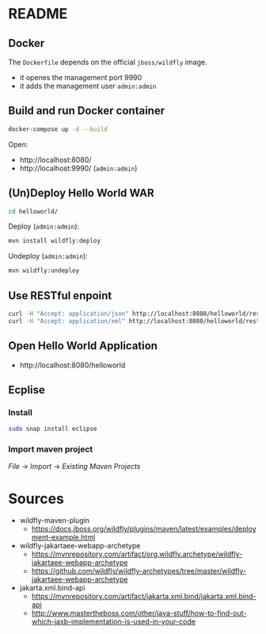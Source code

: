 # README

## Docker

The `Dockerfile` depends on the official `jboss/wildfly` image.

* it openes the management port 9990
* it adds the management user `admin:admin`

## Build and run Docker container

```bash
docker-compose up -d --build
```

Open:
* http://localhost:8080/
* http://localhost:9990/ (`admin:admin`)

## (Un)Deploy Hello World WAR

```bash
cd helloworld/
```

Deploy (`admin:admin`):

```bash
mvn install wildfly:deploy
```

Undeploy (`admin:admin`):

```bash
mvn wildfly:undeploy
```

## Use RESTful enpoint

```bash
curl -H "Accept: application/json" http://localhost:8080/helloworld/rest/hello/
curl -H "Accept: application/xml" http://localhost:8080/helloworld/rest/hello/
```

## Open Hello World Application

* http://localhost:8080/helloworld

## Ecplise

### Install

```bash
sudo snap install eclipse
```

### Import maven project

*File* -> *Import* -> *Existing Maven Projects*

# Sources

* wildfly-maven-plugin
	* https://docs.jboss.org/wildfly/plugins/maven/latest/examples/deployment-example.html
* wildfly-jakartaee-webapp-archetype
	* https://mvnrepository.com/artifact/org.wildfly.archetype/wildfly-jakartaee-webapp-archetype
	* https://github.com/wildfly/wildfly-archetypes/tree/master/wildfly-jakartaee-webapp-archetype
* jakarta.xml.bind-api
	* https://mvnrepository.com/artifact/jakarta.xml.bind/jakarta.xml.bind-api
	* http://www.mastertheboss.com/other/java-stuff/how-to-find-out-which-jaxb-implementation-is-used-in-your-code

